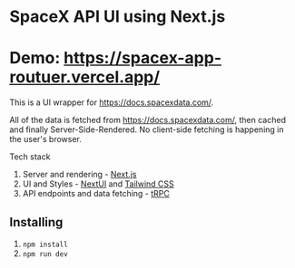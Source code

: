# SpaceX API UI using Next.js

# Demo: https://spacex-app-routuer.vercel.app/

This is a UI wrapper for https://docs.spacexdata.com/.

All of the data is fetched from https://docs.spacexdata.com/, then cached and finally Server-Side-Rendered. No client-side fetching is happening in the user's browser.

Tech stack
1. Server and rendering - [Next.js](https://nextjs.org/)
2. UI and Styles - [NextUI](https://nextui.org/) and [Tailwind CSS](https://tailwindcss.com/)
3. API endpoints and data fetching - [tRPC](https://trpc.io/)

## Installing
1. `npm install`
2. `npm run dev`
